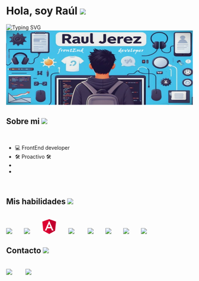 
<h1>Hola, soy Raúl <img src="https://media.giphy.com/media/hvRJCLFzcasrR4ia7z/giphy.gif" width="35"></h1>
<img src="https://readme-typing-svg.herokuapp.com?font=Fira+Code&weight=500&size=23&pause=1000&vCenter=true&random=false&width=435&lines=Gracias+por+visitar+mi+GitHub." alt="Typing SVG" />

<img src="1.jpg" width="700" height="200">

## Sobre mi <img src = "https://media2.giphy.com/media/QssGEmpkyEOhBCb7e1/giphy.gif?cid=ecf05e47a0n3gi1bfqntqmob8g9aid1oyj2wr3ds3mg700bl&rid=giphy.gif" width = 32px>
<br>

- 💻 FrontEnd developer
- 🛠 Proactivo 🛠 
-
- 
<br>

<h2 align="left"> Mis habilidades <img src = "https://media2.giphy.com/media/QssGEmpkyEOhBCb7e1/giphy.gif?cid=ecf05e47a0n3gi1bfqntqmob8g9aid1oyj2wr3ds3mg700bl&rid=giphy.gif" width = 32px> </h2>
<br>
<div align="left">
  <img width="40px" src="https://raw.githubusercontent.com/rahulbanerjee26/githubAboutMeGenerator/main/icons/reactjs.svg">&emsp;&emsp;
  <img width="40px" src="https://raw.githubusercontent.com/rahulbanerjee26/githubAboutMeGenerator/main/icons/javascript.svg">&emsp;&emsp;
  <img width="40px" src="https://github.com/Rauljp16/Rauljp16/blob/main/imagenes/angularjs.svg">&emsp;&emsp;
  <img width="40px" src="https://raw.githubusercontent.com/rahulbanerjee26/githubAboutMeGenerator/main/icons/css.svg"> &emsp;&emsp;
  <img width="40px" src="https://raw.githubusercontent.com/rahulbanerjee26/githubAboutMeGenerator/main/icons/git.svg">&emsp;&emsp;
  <img width="40px" src="https://raw.githubusercontent.com/rahulbanerjee26/githubAboutMeGenerator/main/icons/github.svg">&emsp;&emsp;
  <img width="40px" src="https://raw.githubusercontent.com/rahulbanerjee26/githubAboutMeGenerator/main/icons/html.svg">&emsp;&emsp;
  <img width="40px" src="https://raw.githubusercontent.com/rahulbanerjee26/githubAboutMeGenerator/main/icons/tailwind.svg">&emsp;&emsp;
</div>


<h2> Contacto <img src='https://raw.githubusercontent.com/ShahriarShafin/ShahriarShafin/main/Assets/handshake.gif' width="100px"> </h2>
<br>
<a href = 'https://www.linkedin.com/in/ra%C3%BAl-jerez-pag%C3%A1n-35570927a/'> <img width = '32px' align= 'center' src="https://raw.githubusercontent.com/rahulbanerjee26/githubAboutMeGenerator/main/icons/linked-in-alt.svg"/></a> &emsp;&emsp;
<a href = 'https://www.github.com/Rauljp16/'> <img width = '32px' align= 'center' src="https://raw.githubusercontent.com/rahulbanerjee26/githubAboutMeGenerator/main/icons/github.svg"/></a>&emsp;&emsp;



